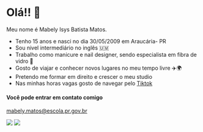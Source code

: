 # Olá!! 👋

Meu nome é Mabely Isys Batista Matos.

  * Tenho 15 anos e nasci no dia 30/05/2009 em Araucária- PR
  * Sou nivel intermediário no inglês 🇺🇲
  * Trabalho como manicure e nail designer, sendo especialista em fibra de vidro 💅
  * Gosto de viajar e conhecer novos lugares no meu tempo livre ✈️🌍
  * Pretendo me formar em direito e crescer o meu studio
  * Nas minhas horas vagas gosto de navegar pelo [Tiktok](https://www.tiktok.com/pt-BR/)

#### Você pode entrar em contato comigo
 mabely.matos@escola.pr.gov.br

![](https://media.tenor.com/350JdIwQ84AAAAAM/skull.gif)
![](https://media.tenor.com/8BUHgHZr_9AAAAAM/claire-dancing.gif)




<!--
**mabelymatos/mabelymatos** is a ✨ _special_ ✨ repository because its `README.md` (this file) appears on your GitHub profile.
-->
